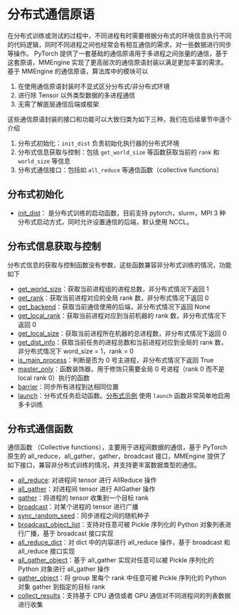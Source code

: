 # 分布式通信原语

在分布式训练或测试的过程中，不同进程有时需要根据分布式的环境信息执行不同的代码逻辑，同时不同进程之间也经常会有相互通信的需求，对一些数据进行同步等操作。
PyTorch 提供了一套基础的通信原语用于多进程之间张量的通信，基于这套原语，MMEngine 实现了更高层次的通信原语封装以满足更加丰富的需求。基于 MMEngine 的通信原语，算法库中的模块可以

1. 在使用通信原语封装时不显式区分分布式/非分布式环境
2. 进行除 Tensor 以外类型数据的多进程通信
3. 无需了解底层通信后端或框架

这些通信原语封装的接口和功能可以大致归类为如下三种，我们在后续章节中逐个介绍

1. 分布式初始化：`init_dist` 负责初始化执行器的分布式环境
2. 分布式信息获取与控制：包括 `get_world_size` 等函数获取当前的 `rank` 和 `world_size` 等信息
3. 分布式通信接口：包括如 `all_reduce` 等通信函数（collective functions）

## 分布式初始化

- [init_dist](mmengine.dist.init_dist)： 是分布式训练的启动函数，目前支持 pytorch，slurm，MPI 3 种分布式启动方式，同时允许设置通信的后端，默认使用 NCCL。

## 分布式信息获取与控制

分布式信息的获取与控制函数没有参数，这些函数兼容非分布式训练的情况，功能如下

- [get_world_size](mmengine.dist.get_world_size)：获取当前进程组的进程总数，非分布式情况下返回 1
- [get_rank](mmengine.dist.get_rank)：获取当前进程对应的全局 rank 数，非分布式情况下返回 0
- [get_backend](mmengine.dist.get_backend)：获取当前通信使用的后端，非分布式情况下返回 None
- [get_local_rank](mmengine.dist.get_local_rank)：获取当前进程对应到当前机器的 rank 数，非分布式情况下返回 0
- [get_local_size](mmengine.dist.get_local_size)：获取当前进程所在机器的总进程数，非分布式情况下返回 0
- [get_dist_info](mmengine.dist.get_dist_info)：获取当前任务的进程总数和当前进程对应到全局的 rank 数，非分布式情况下 word_size = 1，rank = 0
- [is_main_process](mmengine.dist.is_main_process)：判断是否为 0 号主进程，非分布式情况下返回 True
- [master_only](mmengine.dist.master_only)：函数装饰器，用于修饰只需要全局 0 号进程（rank 0 而不是 local rank 0）执行的函数
- [barrier](mmengine.dist.barrier)：同步所有进程到达相同位置
- [launch](mmengine.dist.launch)：分布式任务启动函数。[分布式示例](https://github.com/open-mmlab/mmengine/blob/main/examples/train.py) 使用 `launch` 函数非常简单地启用多卡训练

## 分布式通信函数

通信函数 （Collective functions），主要用于进程间数据的通信，基于 PyTorch 原生的 all_reduce，all_gather，gather，broadcast 接口，MMEngine 提供了如下接口，兼容非分布式训练的情况，并支持更丰富数据类型的通信。

- [all_reduce](mmengine.dist.all_reduce): 对进程间 tensor 进行 AllReduce 操作
- [all_gather](mmengine.dist.all_gather)：对进程间 tensor 进行 AllGather 操作
- [gather](mmengine.dist.gather)：将进程的 tensor 收集到一个目标 rank
- [broadcast](mmengine.dist.broadcast)：对某个进程的 tensor 进行广播
- [sync_random_seed](mmengine.dist.sync_random_seed)：同步进程之间的随机种子
- [broadcast_object_list](mmengine.dist.broadcast_object_list)：支持对任意可被 Pickle 序列化的 Python 对象列表进行广播，基于 broadcast 接口实现
- [all_reduce_dict](mmengine.dist.all_reduce_dict)：对 dict 中的内容进行 all_reduce 操作，基于 broadcast 和 all_reduce 接口实现
- [all_gather_object](mmengine.dist.all_gather_object)：基于 all_gather 实现对任意可以被 Pickle 序列化的 Python 对象进行 all_gather 操作
- [gather_object](mmengine.dist.gather_object)：将 group 里每个 rank 中任意可被 Pickle 序列化的 Python 对象 gather 到指定的目标 rank
- [collect_results](mmengine.dist.collect_results)：支持基于 CPU 通信或者 GPU 通信对不同进程间的列表数据进行收集
